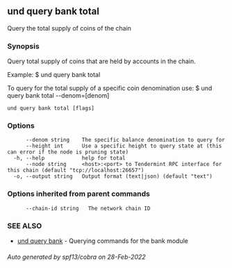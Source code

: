## und query bank total

Query the total supply of coins of the chain

### Synopsis

Query total supply of coins that are held by accounts in the chain.

Example:
  $ und query bank total

To query for the total supply of a specific coin denomination use:
  $ und query bank total --denom=[denom]

```
und query bank total [flags]
```

### Options

```
      --denom string    The specific balance denomination to query for
      --height int      Use a specific height to query state at (this can error if the node is pruning state)
  -h, --help            help for total
      --node string     <host>:<port> to Tendermint RPC interface for this chain (default "tcp://localhost:26657")
  -o, --output string   Output format (text|json) (default "text")
```

### Options inherited from parent commands

```
      --chain-id string   The network chain ID
```

### SEE ALSO

* [und query bank](und_query_bank.md)	 - Querying commands for the bank module

###### Auto generated by spf13/cobra on 28-Feb-2022
